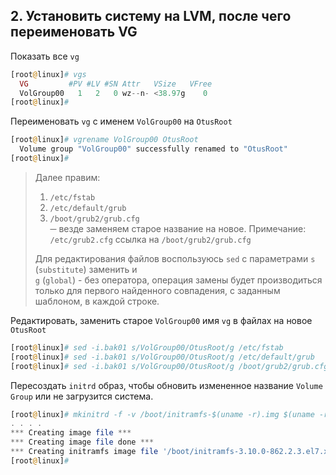 ## 2. Установить систему на LVM, после чего переименовать VG

Показать все `vg`
```php
[root@linux]# vgs
  VG         #PV #LV #SN Attr   VSize   VFree
  VolGroup00   1   2   0 wz--n- <38.97g    0
[root@linux]#
```
Переименовать `vg` с именем `VolGroup00` на `OtusRoot`
```php
[root@linux]# vgrename VolGroup00 OtusRoot
  Volume group "VolGroup00" successfully renamed to "OtusRoot"
[root@linux]#
```
> Далее правим:
>	1. `/etc/fstab`
>	2. `/etc/default/grub`
>	3. `/boot/grub2/grub.cfg`  
> ─ везде заменяем старое название на новое. Примечание: `/etc/grub2.cfg` ссылка на `/boot/grub2/grub.cfg` 
>  
> Для редактирования файлов воспользуюсь `sed` с параметрами `s` (`substitute`) заменить и  
> `g` (`global`) - без оператора, операция замены будет производиться только для первого найденного совпадения,
> с заданным шаблоном, в каждой строке.  

Редактировать, заменить старое  `VolGroup00` имя `vg` в файлах на новое `OtusRoot`
```php
[root@linux]# sed -i.bak01 s/VolGroup00/OtusRoot/g /etc/fstab
[root@linux]# sed -i.bak01 s/VolGroup00/OtusRoot/g /etc/default/grub
[root@linux]# sed -i.bak01 s/VolGroup00/OtusRoot/g /boot/grub2/grub.cfg
```

Пересоздать `initrd` образ, чтобы обновить измененное название `Volume Group` или не загрузится система.
```php
[root@linux]# mkinitrd -f -v /boot/initramfs-$(uname -r).img $(uname -r)
. . . .
*** Creating image file ***
*** Creating image file done ***
*** Creating initramfs image file '/boot/initramfs-3.10.0-862.2.3.el7.x86_64.img' done ***
[root@linux]# 
```
